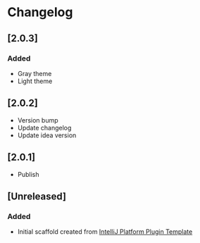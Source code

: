 <!-- Keep a Changelog guide -> https://keepachangelog.com -->

# Changelog

## [2.0.3]
### Added
- Gray theme
- Light theme

## [2.0.2]
- Version bump
- Update changelog 
- Update idea version 

## [2.0.1]
- Publish

## [Unreleased]
### Added
- Initial scaffold created from [IntelliJ Platform Plugin Template](https://github.com/JetBrains/intellij-platform-plugin-template)